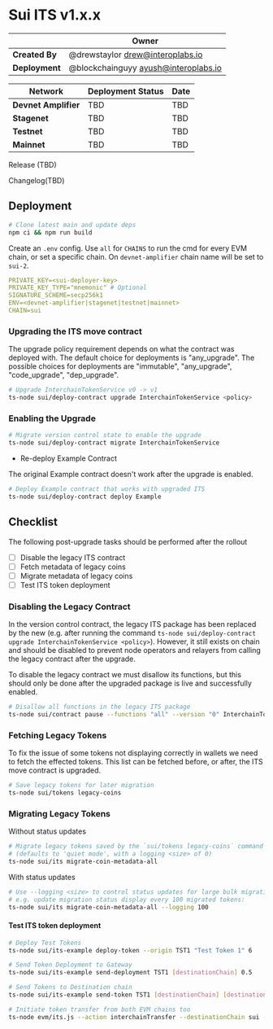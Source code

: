# Sui ITS v1.x.x

|                | **Owner**                              |
| -------------- | -------------------------------------- |
| **Created By** | @drewstaylor <drew@interoplabs.io> |
| **Deployment** | @blockchainguyy <ayush@interoplabs.io> |

| **Network**          | **Deployment Status** | **Date**   |
| -------------------- | --------------------- | ---------- |
| **Devnet Amplifier** | TBD                   | TBD        |
| **Stagenet**         | TBD                   | TBD        |
| **Testnet**          | TBD                   | TBD        |
| **Mainnet**          | TBD                   | TBD        |

Release (TBD)

Changelog(TBD)

## Deployment

```bash
# Clone latest main and update deps
npm ci && npm run build
```

Create an `.env` config. Use `all` for `CHAINS` to run the cmd for every EVM chain, or set a specific chain. On `devnet-amplifier` chain name will be set to `sui-2`.

```yaml
PRIVATE_KEY=<sui-deployer-key>
PRIVATE_KEY_TYPE="mnemonic" # Optional
SIGNATURE_SCHEME=secp256k1
ENV=<devnet-amplifier|stagenet|testnet|mainnet>
CHAIN=sui
```

### Upgrading the ITS move contract

The upgrade policy requirement depends on what the contract was deployed with. The default choice for deployments is "any_upgrade". The possible choices for deployments are "immutable", "any_upgrade", "code_upgrade", "dep_upgrade".

```bash
# Upgrade InterchainTokenService v0 -> v1
ts-node sui/deploy-contract upgrade InterchainTokenService <policy>
```

### Enabling the Upgrade

```bash
# Migrate version control state to enable the upgrade
ts-node sui/deploy-contract migrate InterchainTokenService
```

- Re-deploy Example Contract

The original Example contract doesn't work after the upgrade is enabled.

```bash
# Deploy Example contract that works with upgraded ITS
ts-node sui/deploy-contract deploy Example
```

## Checklist

The following post-upgrade tasks should be performed after the rollout

- [ ] Disable the legacy ITS contract
- [ ] Fetch metadata of legacy coins
- [ ] Migrate metadata of legacy coins
- [ ] Test ITS token deployment

### Disabling the Legacy Contract

In the version control contract, the legacy ITS package has been replaced by the new (e.g. after running the command `ts-node sui/deploy-contract upgrade InterchainTokenService <policy>`). However, it still exists on chain and should be disabled to prevent node operators and relayers from calling the legacy contract after the upgrade.

To disable the legacy contract we must disallow its functions, but this should only be done after the upgraded package is live and successfully enabled.

```bash
# Disallow all functions in the legacy ITS package
ts-node sui/contract pause --functions "all" --version "0" InterchainTokenService
```

### Fetching Legacy Tokens

To fix the issue of some tokens not displaying correctly in wallets we need to fetch the effected tokens. This list can be fetched before, or after, the ITS move contract is upgraded.

```bash
# Save legacy tokens for later migration
ts-node sui/tokens legacy-coins
```

### Migrating Legacy Tokens

Without status updates

```bash
# Migrate legacy tokens saved by the `sui/tokens legacy-coins` command 
# (defaults to 'quiet mode', with a logging <size> of 0)
ts-node sui/its migrate-coin-metadata-all
```

With status updates

```bash
# Use --logging <size> to control status updates for large bulk migrations
# e.g. update migration status display every 100 migrated tokens:
ts-node sui/its migrate-coin-metadata-all --logging 100
```

#### Test ITS token deployment

```bash
# Deploy Test Tokens
ts-node sui/its-example deploy-token --origin TST1 "Test Token 1" 6

# Send Token Deployment to Gateway
ts-node sui/its-example send-deployment TST1 [destinationChain] 0.5

# Send Tokens to Destination chain
ts-node sui/its-example send-token TST1 [destinationChain] [destinationAddress] 0.5 1

# Initiate token transfer from both EVM chains too
ts-node evm/its.js --action interchainTransfer --destinationChain sui --tokenId [tokenId] --destinationAddress [recipientAddress] --amount 1 --gasValue 0.5
```
